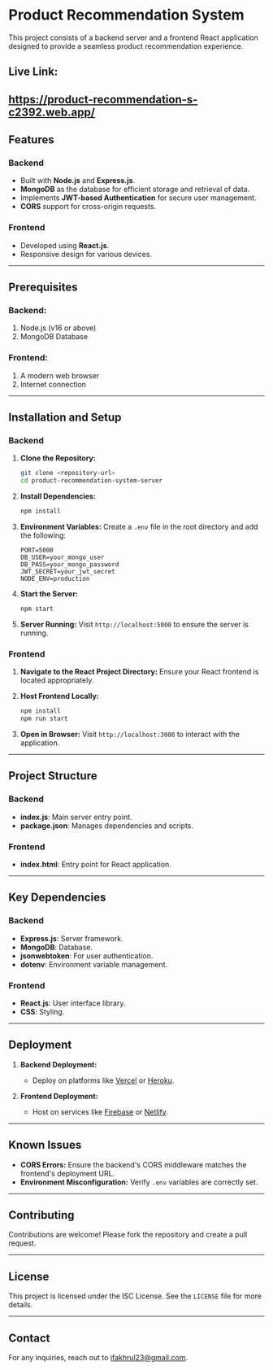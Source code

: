 # Product Recommendation System

This project consists of a backend server and a frontend React application designed to provide a seamless product recommendation experience.

## Live Link:
https://product-recommendation-s-c2392.web.app/
---

## Features

### Backend
- Built with **Node.js** and **Express.js**.
- **MongoDB** as the database for efficient storage and retrieval of data.
- Implements **JWT-based Authentication** for secure user management.
- **CORS** support for cross-origin requests.

### Frontend
- Developed using **React.js**.
- Responsive design for various devices.

---

## Prerequisites

### Backend:
1. Node.js (v16 or above)
2. MongoDB Database

### Frontend:
1. A modern web browser
2. Internet connection

---

## Installation and Setup

### Backend

1. **Clone the Repository:**
   ```bash
   git clone <repository-url>
   cd product-recommendation-system-server
   ```

2. **Install Dependencies:**
   ```bash
   npm install
   ```

3. **Environment Variables:**
   Create a `.env` file in the root directory and add the following:
   ```env
   PORT=5000
   DB_USER=your_mongo_user
   DB_PASS=your_mongo_password
   JWT_SECRET=your_jwt_secret
   NODE_ENV=production
   ```

4. **Start the Server:**
   ```bash
   npm start
   ```

5. **Server Running:**
   Visit `http://localhost:5000` to ensure the server is running.

### Frontend

1. **Navigate to the React Project Directory:**
   Ensure your React frontend is located appropriately.

2. **Host Frontend Locally:**
   ```bash
   npm install
   npm run start
   ```

3. **Open in Browser:**
   Visit `http://localhost:3000` to interact with the application.

---

## Project Structure

### Backend
- **index.js**: Main server entry point.
- **package.json**: Manages dependencies and scripts.

### Frontend
- **index.html**: Entry point for React application.

---

## Key Dependencies

### Backend
- **Express.js**: Server framework.
- **MongoDB**: Database.
- **jsonwebtoken**: For user authentication.
- **dotenv**: Environment variable management.

### Frontend
- **React.js**: User interface library.
- **CSS**: Styling.

---

## Deployment

1. **Backend Deployment:**
   - Deploy on platforms like [Vercel](https://vercel.com) or [Heroku](https://heroku.com).

2. **Frontend Deployment:**
   - Host on services like [Firebase](https://firebase.google.com) or [Netlify](https://www.netlify.com).

---

## Known Issues

- **CORS Errors:** Ensure the backend's CORS middleware matches the frontend's deployment URL.
- **Environment Misconfiguration:** Verify `.env` variables are correctly set.

---

## Contributing

Contributions are welcome! Please fork the repository and create a pull request.

---

## License

This project is licensed under the ISC License. See the `LICENSE` file for more details.

---

## Contact

For any inquiries, reach out to ifakhrul23@gmail.com.

